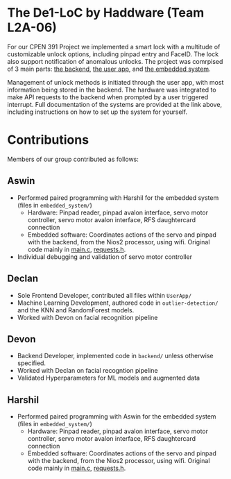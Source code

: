 # The De1-LoC by Haddware (Team L2A-06)

For our CPEN 391 Project we implemented a smart lock with a multitude of customizable unlock options, including pinpad entry and FaceID. The lock also support notification of anomalous unlocks. The project was comrpised of 3 main parts: [the backend](backend/BACKEND.md), [the user app](UserApp/APP.MD), and [the embedded system](). 

Management of unlock methods is initiated through the user app, with most information being stored in the backend. The hardware was integrated to make API requests to the backend when prompted by a user triggered interrupt. Full documentation of the systems are provided at the link above, including instructions on how to set up the system for yourself. 

# Contributions
Members of our group contributed as follows:
## Aswin
- Performed paired programming with Harshil for the embedded system (files in `embedded_system/`)
    - Hardware: Pinpad reader, pinpad avalon interface, servo motor controller, 
    servo motor avalon interface, RFS daughtercard connection
    - Embedded software: Coordinates actions of the servo and pinpad with the backend, from the Nios2 processor, 
    using wifi. Original code mainly in [main.c](embedded_system/software/embedded_software/main.c), 
    [requests.h](embedded_system/software/embedded_software/requests.h).
- Individual debugging and validation of servo motor controller

## Declan
- Sole Frontend Developer, contributed all files within `UserApp/`
- Machine Learning Development, authored code in `outlier-detection/` and the KNN and RandomForest models.
- Worked with Devon on facial recognition pipeline

## Devon
- Backend Developer, implemented code in `backend/` unless otherwise specified.
- Worked with Declan on facial recogntion pipeline
- Validated Hyperparameters for ML models and augmented data

## Harshil
- Performed paired programming with Aswin for the embedded system (files in `embedded_system/`)
    - Hardware: Pinpad reader, pinpad avalon interface, servo motor controller, 
    servo motor avalon interface, RFS daughtercard connection
    - Embedded software: Coordinates actions of the servo and pinpad with the backend, from the Nios2 processor, 
    using wifi. Original code mainly in [main.c](embedded_system/software/embedded_software/main.c), 
    [requests.h](embedded_system/software/embedded_software/requests.h).